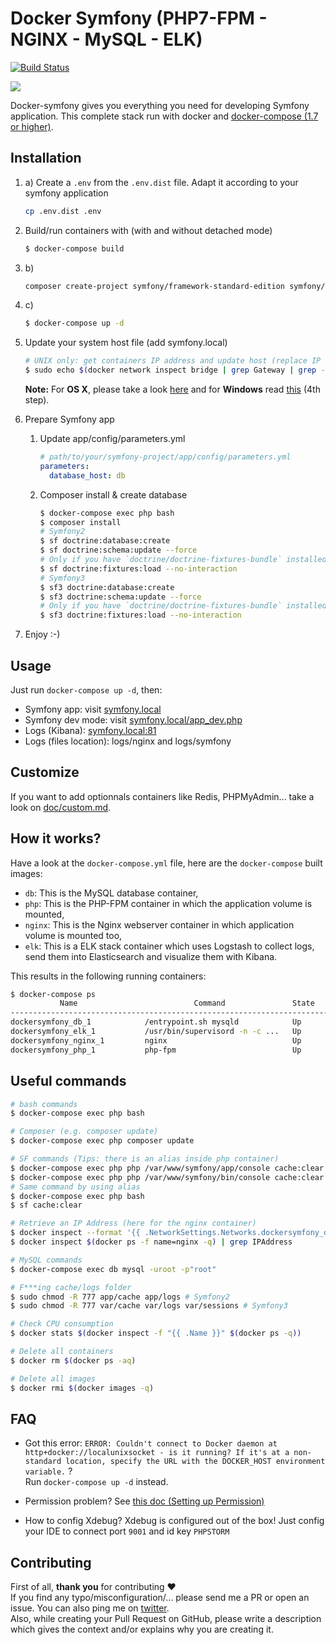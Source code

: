 # Docker Symfony (PHP7-FPM - NGINX - MySQL - ELK)

[![Build Status](https://travis-ci.org/maxpou/docker-symfony.svg?branch=master)](https://travis-ci.org/maxpou/docker-symfony)

![](doc/schema.png)

Docker-symfony gives you everything you need for developing Symfony application. This complete stack run with docker and [docker-compose (1.7 or higher)](https://docs.docker.com/compose/).

## Installation

1. a) Create a `.env` from the `.env.dist` file. Adapt it according to your symfony application

   ```bash
   cp .env.dist .env
   ```

1. Build/run containers with (with and without detached mode)

   ```bash
   $ docker-compose build
   ```

1. b)

   ```bash
   composer create-project symfony/framework-standard-edition symfony/ "2.8.*"
   ```

1. c)

   ```bash
   $ docker-compose up -d
   ```

1. Update your system host file (add symfony.local)

   ```bash
   # UNIX only: get containers IP address and update host (replace IP according to your configuration) (on Windows, edit C:\Windows\System32\drivers\etc\hosts)
   $ sudo echo $(docker network inspect bridge | grep Gateway | grep -o -E '([0-9]{1,3}\.){3}[0-9]{1,3}') "symfony.local" >> /etc/hosts
   ```

   **Note:** For **OS X**, please take a look [here](https://docs.docker.com/docker-for-mac/networking/) and for **Windows** read [this](https://docs.docker.com/docker-for-windows/#/step-4-explore-the-application-and-run-examples) (4th step).

1. Prepare Symfony app

   1. Update app/config/parameters.yml

      ```yml
      # path/to/your/symfony-project/app/config/parameters.yml
      parameters:
        database_host: db
      ```

   2. Composer install & create database

      ```bash
      $ docker-compose exec php bash
      $ composer install
      # Symfony2
      $ sf doctrine:database:create
      $ sf doctrine:schema:update --force
      # Only if you have `doctrine/doctrine-fixtures-bundle` installed
      $ sf doctrine:fixtures:load --no-interaction
      # Symfony3
      $ sf3 doctrine:database:create
      $ sf3 doctrine:schema:update --force
      # Only if you have `doctrine/doctrine-fixtures-bundle` installed
      $ sf3 doctrine:fixtures:load --no-interaction
      ```

1. Enjoy :-)

## Usage

Just run `docker-compose up -d`, then:

- Symfony app: visit [symfony.local](http://symfony.local)
- Symfony dev mode: visit [symfony.local/app_dev.php](http://symfony.local/app_dev.php)
- Logs (Kibana): [symfony.local:81](http://symfony.local:81)
- Logs (files location): logs/nginx and logs/symfony

## Customize

If you want to add optionnals containers like Redis, PHPMyAdmin... take a look on [doc/custom.md](doc/custom.md).

## How it works?

Have a look at the `docker-compose.yml` file, here are the `docker-compose` built images:

- `db`: This is the MySQL database container,
- `php`: This is the PHP-FPM container in which the application volume is mounted,
- `nginx`: This is the Nginx webserver container in which application volume is mounted too,
- `elk`: This is a ELK stack container which uses Logstash to collect logs, send them into Elasticsearch and visualize them with Kibana.

This results in the following running containers:

```bash
$ docker-compose ps
           Name                          Command               State              Ports
--------------------------------------------------------------------------------------------------
dockersymfony_db_1            /entrypoint.sh mysqld            Up      0.0.0.0:3306->3306/tcp
dockersymfony_elk_1           /usr/bin/supervisord -n -c ...   Up      0.0.0.0:81->80/tcp
dockersymfony_nginx_1         nginx                            Up      443/tcp, 0.0.0.0:80->80/tcp
dockersymfony_php_1           php-fpm                          Up      0.0.0.0:9000->9000/tcp
```

## Useful commands

```bash
# bash commands
$ docker-compose exec php bash

# Composer (e.g. composer update)
$ docker-compose exec php composer update

# SF commands (Tips: there is an alias inside php container)
$ docker-compose exec php php /var/www/symfony/app/console cache:clear # Symfony2
$ docker-compose exec php php /var/www/symfony/bin/console cache:clear # Symfony3
# Same command by using alias
$ docker-compose exec php bash
$ sf cache:clear

# Retrieve an IP Address (here for the nginx container)
$ docker inspect --format '{{ .NetworkSettings.Networks.dockersymfony_default.IPAddress }}' $(docker ps -f name=nginx -q)
$ docker inspect $(docker ps -f name=nginx -q) | grep IPAddress

# MySQL commands
$ docker-compose exec db mysql -uroot -p"root"

# F***ing cache/logs folder
$ sudo chmod -R 777 app/cache app/logs # Symfony2
$ sudo chmod -R 777 var/cache var/logs var/sessions # Symfony3

# Check CPU consumption
$ docker stats $(docker inspect -f "{{ .Name }}" $(docker ps -q))

# Delete all containers
$ docker rm $(docker ps -aq)

# Delete all images
$ docker rmi $(docker images -q)
```

## FAQ

- Got this error: `ERROR: Couldn't connect to Docker daemon at http+docker://localunixsocket - is it running? If it's at a non-standard location, specify the URL with the DOCKER_HOST environment variable.` ?  
  Run `docker-compose up -d` instead.

- Permission problem? See [this doc (Setting up Permission)](http://symfony.com/doc/current/book/installation.html#checking-symfony-application-configuration-and-setup)

- How to config Xdebug?
  Xdebug is configured out of the box!
  Just config your IDE to connect port `9001` and id key `PHPSTORM`

## Contributing

First of all, **thank you** for contributing ♥  
If you find any typo/misconfiguration/... please send me a PR or open an issue. You can also ping me on [twitter](https://twitter.com/_maxpou).  
Also, while creating your Pull Request on GitHub, please write a description which gives the context and/or explains why you are creating it.

